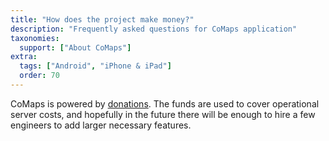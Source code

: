 ```yaml
---
title: "How does the project make money?"
description: "Frequently asked questions for CoMaps application"
taxonomies:
  support: ["About CoMaps"]
extra:
  tags: ["Android", "iPhone & iPad"]
  order: 70
---
```


CoMaps is powered by [donations](https://www.comaps.app/donate/). The funds are used to cover operational server costs, and hopefully in the future there will be enough to hire a few engineers to add larger necessary features.


